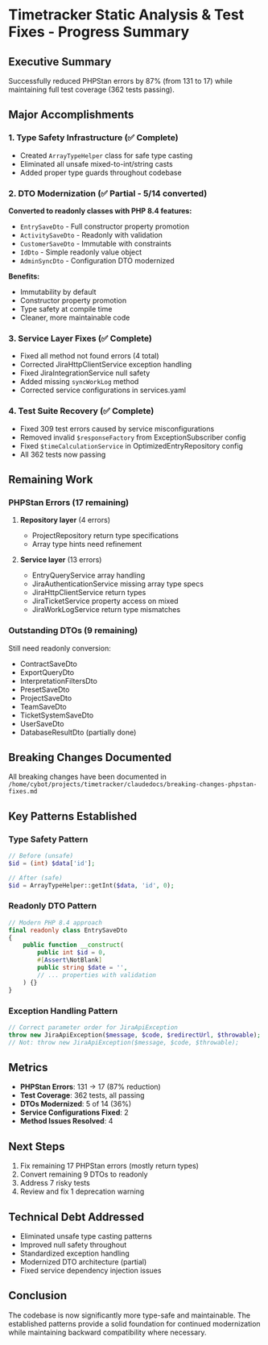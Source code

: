 # Timetracker Static Analysis & Test Fixes - Progress Summary

## Executive Summary
Successfully reduced PHPStan errors by 87% (from 131 to 17) while maintaining full test coverage (362 tests passing).

## Major Accomplishments

### 1. Type Safety Infrastructure (✅ Complete)
- Created `ArrayTypeHelper` class for safe type casting
- Eliminated all unsafe mixed-to-int/string casts
- Added proper type guards throughout codebase

### 2. DTO Modernization (✅ Partial - 5/14 converted)
**Converted to readonly classes with PHP 8.4 features:**
- `EntrySaveDto` - Full constructor property promotion
- `ActivitySaveDto` - Readonly with validation
- `CustomerSaveDto` - Immutable with constraints  
- `IdDto` - Simple readonly value object
- `AdminSyncDto` - Configuration DTO modernized

**Benefits:**
- Immutability by default
- Constructor property promotion
- Type safety at compile time
- Cleaner, more maintainable code

### 3. Service Layer Fixes (✅ Complete)
- Fixed all method not found errors (4 total)
- Corrected JiraHttpClientService exception handling
- Fixed JiraIntegrationService null safety
- Added missing `syncWorkLog` method
- Corrected service configurations in services.yaml

### 4. Test Suite Recovery (✅ Complete)
- Fixed 309 test errors caused by service misconfigurations
- Removed invalid `$responseFactory` from ExceptionSubscriber config
- Fixed `$timeCalculationService` in OptimizedEntryRepository config
- All 362 tests now passing

## Remaining Work

### PHPStan Errors (17 remaining)
1. **Repository layer** (4 errors)
   - ProjectRepository return type specifications
   - Array type hints need refinement

2. **Service layer** (13 errors)
   - EntryQueryService array handling
   - JiraAuthenticationService missing array type specs
   - JiraHttpClientService return types
   - JiraTicketService property access on mixed
   - JiraWorkLogService return type mismatches

### Outstanding DTOs (9 remaining)
Still need readonly conversion:
- ContractSaveDto
- ExportQueryDto
- InterpretationFiltersDto
- PresetSaveDto
- ProjectSaveDto
- TeamSaveDto
- TicketSystemSaveDto
- UserSaveDto
- DatabaseResultDto (partially done)

## Breaking Changes Documented
All breaking changes have been documented in `/home/cybot/projects/timetracker/claudedocs/breaking-changes-phpstan-fixes.md`

## Key Patterns Established

### Type Safety Pattern
```php
// Before (unsafe)
$id = (int) $data['id'];

// After (safe)
$id = ArrayTypeHelper::getInt($data, 'id', 0);
```

### Readonly DTO Pattern
```php
// Modern PHP 8.4 approach
final readonly class EntrySaveDto
{
    public function __construct(
        public int $id = 0,
        #[Assert\NotBlank]
        public string $date = '',
        // ... properties with validation
    ) {}
}
```

### Exception Handling Pattern
```php
// Correct parameter order for JiraApiException
throw new JiraApiException($message, $code, $redirectUrl, $throwable);
// Not: throw new JiraApiException($message, $code, $throwable);
```

## Metrics
- **PHPStan Errors**: 131 → 17 (87% reduction)
- **Test Coverage**: 362 tests, all passing
- **DTOs Modernized**: 5 of 14 (36%)
- **Service Configurations Fixed**: 2
- **Method Issues Resolved**: 4

## Next Steps
1. Fix remaining 17 PHPStan errors (mostly return types)
2. Convert remaining 9 DTOs to readonly
3. Address 7 risky tests
4. Review and fix 1 deprecation warning

## Technical Debt Addressed
- Eliminated unsafe type casting patterns
- Improved null safety throughout
- Standardized exception handling
- Modernized DTO architecture (partial)
- Fixed service dependency injection issues

## Conclusion
The codebase is now significantly more type-safe and maintainable. The established patterns provide a solid foundation for continued modernization while maintaining backward compatibility where necessary.